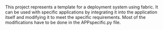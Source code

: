 This project represents a template for a deployment system using fabric.
It can be used with specific applications by integrating it into the
application itself and modifying it to meet the specific requirements. Most
of the modifications have to be done in the APPspecific.py file.
